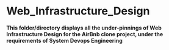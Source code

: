 # Web_Infrastructure_Design

**This folder/directory displays all the under-pinnings of Web Infrastructure Design for the AirBnb clone project, under the requirements of System Devops Engineering**
